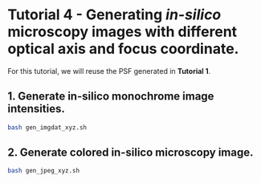 # Tutorial 4 - Generating *in-silico* microscopy images with different optical axis and focus coordinate.

For this tutorial, we will reuse the PSF generated in **Tutorial 1**.

## 1. Generate in-silico monochrome image intensities.
```bash
bash gen_imgdat_xyz.sh
```

## 2. Generate colored in-silico microscopy image.
```bash
bash gen_jpeg_xyz.sh
```
